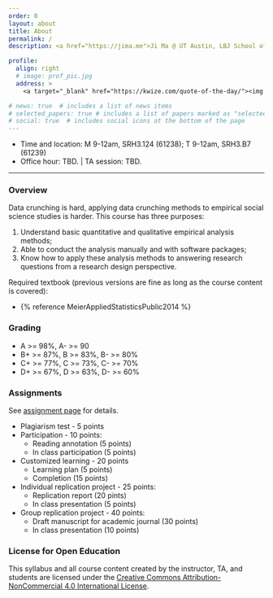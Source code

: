 ```yaml
---
order: 0
layout: about
title: About
permalink: /
description: <a href="https://jima.me">Ji Ma @ UT Austin, LBJ School of Public Affairs </a> #<a href="#">Affiliations</a>. Address. Contacts. Moto. Etc.

profile:
  align: right
  # image: prof_pic.jpg
  address: >
    <a target="_blank" href="https://kwize.com/quote-of-the-day/"><img style="width:300px;" src="https://kwize.com/pics/Quote-of-the-Day-3-0.jpg" alt="Quote of the Day"></a>

# news: true  # includes a list of news items
# selected_papers: true # includes a list of papers marked as "selected={true}"
# social: true  # includes social icons at the bottom of the page
---
```


- Time and location: M 9-12am, SRH3.124 (61238); T 9-12am, SRH3.B7 (61239)
- Office hour: TBD. | TA session: TBD.

---

### Overview

Data crunching is hard, applying data crunching methods to empirical social science studies is harder. This course has <a name="purposes">three purposes</a>: 

1. Understand basic quantitative and qualitative empirical analysis methods;
2. Able to conduct the analysis manually and with software packages;
3. Know how to apply these analysis methods to answering research questions from a research design perspective.

Required textbook (previous versions are fine as long as the course content is covered):

- {% reference MeierAppliedStatisticsPublic2014 %}

### Grading

<!-- See a list of [Assignments](/assignments/) -->

- A >= 98%, A- >= 90
- B+ >= 87%, B >= 83%, B- >= 80%
- C+ >= 77%, C >= 73%, C- >= 70%
- D+ >= 67%, D >= 63%, D- >= 60%

### Assignments

See [assignment page](/assignments) for details.

- Plagiarism test - 5 points
- Participation - 10 points:
  - Reading annotation (5 points)
  - In class participation (5 points)
- Customized learning - 20 points
  - Learning plan (5 points)
  - Completion (15 points)
- Individual replication project - 25 points:
  - Replication report (20 pints)
  - In class presentation (5 points)
- Group replication project - 40 points:
  - Draft manuscript for academic journal (30 points)
  - In class presentation (10 points)

### License for Open Education

This syllabus and all course content created by the instructor, TA, and students are licensed under the [Creative Commons Attribution-NonCommercial 4.0 International License](https://creativecommons.org/licenses/by-nc/4.0/).


<!-- Write your biography here. Tell the world about yourself. Link to your favorite [subreddit](http://reddit.com){:target="\_blank"}. You can put a picture in, too. The code is already in, just name your picture `prof_pic.jpg` and put it in the `img/` folder.

Put your address / P.O. box / other info right below your picture. You can also disable any these elements by editing `profile` property of the YAML header of your `_pages/about.md`. Edit `_bibliography/papers.bib` and Jekyll will render your [publications page](/al-folio/publications/) automatically.

Link to your social media connections, too. This theme is set up to use [Font Awesome icons](http://fortawesome.github.io/Font-Awesome/){:target="\_blank"} and [Academicons](https://jpswalsh.github.io/academicons/){:target="\_blank"}, like the ones below. Add your Facebook, Twitter, LinkedIn, Google Scholar, or just disable all of them. -->
